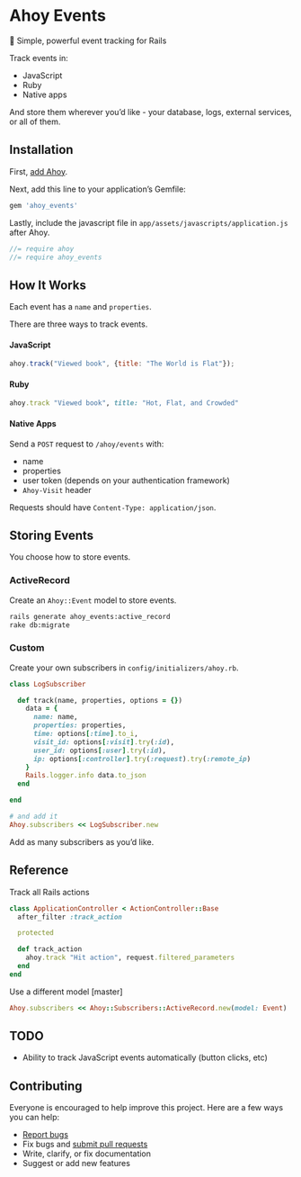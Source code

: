 # Ahoy Events

:seedling: Simple, powerful event tracking for Rails

Track events in:

- JavaScript
- Ruby
- Native apps

And store them wherever you’d like - your database, logs, external services, or all of them.

## Installation

First, [add Ahoy](https://github.com/ankane/ahoy#installation).

Next, add this line to your application’s Gemfile:

```ruby
gem 'ahoy_events'
```

Lastly, include the javascript file in `app/assets/javascripts/application.js` after Ahoy.

```javascript
//= require ahoy
//= require ahoy_events
```

## How It Works

Each event has a `name` and `properties`.

There are three ways to track events.

#### JavaScript

```javascript
ahoy.track("Viewed book", {title: "The World is Flat"});
```

#### Ruby

```ruby
ahoy.track "Viewed book", title: "Hot, Flat, and Crowded"
```

#### Native Apps

Send a `POST` request to `/ahoy/events` with:

- name
- properties
- user token (depends on your authentication framework)
- `Ahoy-Visit` header

Requests should have `Content-Type: application/json`.

## Storing Events

You choose how to store events.

### ActiveRecord

Create an `Ahoy::Event` model to store events.

```sh
rails generate ahoy_events:active_record
rake db:migrate
```

### Custom

Create your own subscribers in `config/initializers/ahoy.rb`.

```ruby
class LogSubscriber

  def track(name, properties, options = {})
    data = {
      name: name,
      properties: properties,
      time: options[:time].to_i,
      visit_id: options[:visit].try(:id),
      user_id: options[:user].try(:id),
      ip: options[:controller].try(:request).try(:remote_ip)
    }
    Rails.logger.info data.to_json
  end

end

# and add it
Ahoy.subscribers << LogSubscriber.new
```

Add as many subscribers as you’d like.

## Reference

Track all Rails actions

```ruby
class ApplicationController < ActionController::Base
  after_filter :track_action

  protected

  def track_action
    ahoy.track "Hit action", request.filtered_parameters
  end
end
```

Use a different model [master]

```ruby
Ahoy.subscribers << Ahoy::Subscribers::ActiveRecord.new(model: Event)
```

## TODO

- Ability to track JavaScript events automatically (button clicks, etc)

## Contributing

Everyone is encouraged to help improve this project. Here are a few ways you can help:

- [Report bugs](https://github.com/ankane/ahoy_events/issues)
- Fix bugs and [submit pull requests](https://github.com/ankane/ahoy_events/pulls)
- Write, clarify, or fix documentation
- Suggest or add new features

